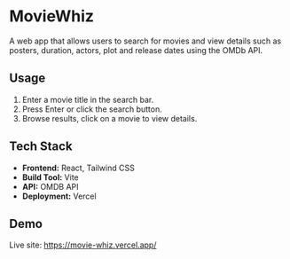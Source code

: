 # MovieWhiz
A web app that allows users to search for movies and view details such as posters, duration, actors, plot and release dates using the OMDb API.

## Usage
1. Enter a movie title in the search bar.
2. Press Enter or click the search button.
3. Browse results, click on a movie to view details.

## Tech Stack
- **Frontend:** React, Tailwind CSS
- **Build Tool:** Vite
- **API:** OMDB API
- **Deployment:** Vercel

## Demo
Live site: https://movie-whiz.vercel.app/